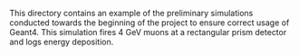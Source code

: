 This directory contains an example of the preliminary simulations conducted towards the beginning of the project to ensure correct usage of Geant4. This simulation fires 4 GeV muons at a rectangular prism detector and logs energy deposition.
